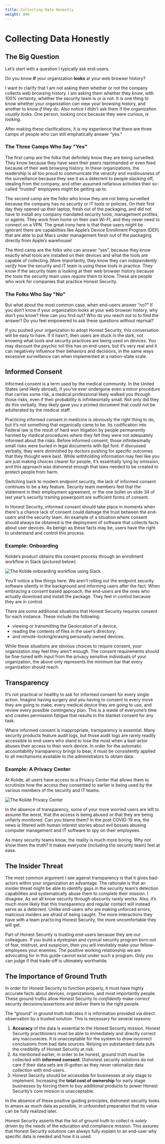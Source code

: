 ```yaml
---
title: Collecting Data Honestly
weight: 400
---
```


# Collecting Data Honestly

## The Big Question

Let’s start with a question I typically ask end-users.

Do you know **if** your organization **looks** at your web browser history?

I want to clarify that I am not asking them whether or not the company collects
web browsing history. I am asking them whether they _know_, with 100% certainty,
whether the security team is or is not. It is one thing to know whether your
organization _can_ view your browsing history, and another to know _if_ they do.
Also notice I didn’t ask them if the organization _usually_ looks. One person,
looking once because they were curious, _is looking_.

After making these clarifications, it is my experience that there are three
camps of people who can still emphatically answer “yes.”


### The Three Camps Who Say "Yes"

The first camp are the folks that definitely know they are being surveilled.
They know because they have seen their peers reprimanded or even fired because
of their web browsing history. In these organizations, the leadership is all too
proud to communicate the veracity and insidiousness of the surveillance because
they see it as a deterrent to people slacking off, stealing from the company,
and other assumed nefarious activities their so-called “trusted” employees might
be getting up to.

The second camp are the folks who know they are not being surveilled because the
company has no security or IT tools or policies. On their first day they opened
up their laptop, fresh out of the packaging, and did not have to install any
company mandated security tools, management profiles, or agents. They work from
home on their own Wi-FI, and they never need to connect on a VPN. The great
irony here is that these users might be ignorant there are capabilities like
Apple’s Device Enrollment Program (DEP) that are able to put Macs under
management fresh out of the packaging directly from Apple’s warehouse!

The third camp are the folks who can answer “yes”, because they know exactly
what tools are installed on their devices and what the tools are capable of
collecting. More importantly, they know they can _independently verify_ how the
security and IT team is using these tools in practice. They know if the security
team is looking at their web browser history because the tools the security team
uses _require_ them to know. These are people who work for companies that
practice Honest Security.


### The Folks Who Say "No"
But what about the most common case, when end-users answer “no?” If you don’t
know if your organization looks at your web browser history, why don’t you know?
How can you find out? Who do you reach out to to find the answer? Do you feel
empowered to ask these questions without reprisal?

If you pushed your organization to adopt Honest Security, this conversation will
be easy to have. If it hasn’t, then users are stuck in the dark, not knowing
what tools and security practices are being used on devices. You may discount
the psychic toll this has on end-users, but it’s very real and it can negatively
influence their behaviors and decisions, in the same ways excessive surveillance
can when implemented at a nation-state scale.


## Informed Consent

Informed consent is a term used by the medical community. In the United States
(and likely abroad), if you’ve ever undergone even a minor procedure that
carries some risk, a medical professional likely walked you through those risks,
even if their probability is infinitesimally small. Not only did they do this
verbally, they likely gave you a printed document that could not be adulterated
by the medical staff.

Practicing informed consent in medicine is obviously the right thing to do, but
it’s not something that organically came to be. Its codification into Federal
law is the result of hard won litigation by people permanently harmed by medical
procedures where they felt they were not adequately informed about the risks.
Before informed consent, those infinitesimally small risks were buried in legal
documents with 8pt font. If discussed verbally, they were diminished by doctors
pushing for specific outcomes that they thought were best. While withholding
information may feel like you are just making choices clearer for people, it’s
essentially lying by omission, and this approach was dishonest enough that laws
needed to be created to protect people from harm.

Switching back to modern endpoint security, the lack of informed consent
continues to be a key feature. Security team members feel that the statement in
their employment agreement, or the one bullet on slide 34 of last year’s
security training powerpoint are sufficient forms of consent.

In Honest Security, informed consent should take place in moments when there's a
chance lack of consent could damage the trust between the end-users and the
security team. An example of a situation where consent should always be obtained
is the deployment of software that collects facts about user devices. As benign
as these facts may be, users have the right to understand and control this
process.

### Example: Onboarding
Kolide’s product obtains this consent process through an enrollment workflow in
Slack (pictured below).

![The Kolide onboarding workflow using Slack](/images/onboarding-example.png)

You’ll notice a few things here. We aren’t rolling out the endpoint security
software silently in the background and informing users after the fact. When
embracing a consent based approach, the end-users are the ones who actually
download and install the package. They feel in control because they are in
control.

There are some additional situations that Honest Security requires consent for
each instance. These include the following:

*   viewing or transmitting the Geolocation of a device,
*   reading the contents of files in the user’s directory,
*   and remote-locking/erasing personally owned devices.

While these situations are obvious choices to require consent, your organization
may feel they aren’t enough. The consent requirements should be fine-tuned with
input from the privacy sensitive individuals of your organization, the above
only represents the minimum bar that every organization should reach.


## Transparency

It’s not practical or healthy to ask for informed consent for every single
action. Imagine having surgery and you having to consent to every move they are
going to make, every medical device they are going to use, and review every
possible contingency plan. This is a waste of everyone’s time and creates
permission fatigue that results in the blanket consent for any task.

Where informed consent is inappropriate, transparency is essential. Many
security products feature audit logs, but those audit logs are rarely readily
accessible to end-users who stand to lose the most when a bad-actor abuses their
access to their work device. In order for the automatic accountability
transparency brings to bear, it must be consistently applied to all mechanisms
available to the administrators to obtain data.

### Example: A Privacy Center

At Kolide, all users have access to a Privacy Center that allows them to
scrutinize how the access they consented to earlier is being used by the various
members of the security and IT teams.

![The Kolide Privacy Center](/images/kolide-privacy-center.png)

In the absence of transparency, some of your more worried users are left to
assume the worst, that the access is being abused or that they are being
unfairly monitored. Can you blame them? In the post COVID-19 era, the news is
littered with human interest stories about evil bosses abusing computer
management and IT software to spy on their employees.

As many security teams know, the reality is much more boring. Why not show them
the truth? It makes everyone (including the security team) feel at ease.


## The Insider Threat

The most common argument I see against transparency is that it gives bad-actors
within your organization an advantage. The rationale is that an insider threat
might be able to identify gaps in the security team’s detection capabilities and
systematically abuse them to complete their mission. I disagree. As we all know
security through obscurity rarely works. Also, it’s much more likely that this
transparency and regular contact will instead serve as a deterrent. Unlike
end-users who are making unforced errors, malicious insiders are afraid of being
caught. The more interactions they have with a team practicing Honest Security,
the more uncomfortable they will get.

Part of Honest Security is trusting end-users because they are our colleagues.
If you build a dystopian and cynical security program born out of fear,
mistrust, and suspicion, then you will inevitably make your fellow-employees
your enemies. The positive working relationship we are advocating for in this
guide cannot exist under such a program. Only you can judge if that trade-off is
ultimately worthwhile.


## The Importance of Ground Truth

In order for Honest Security to function properly, it must have highly accurate
facts about devices, organizations, and most importantly people. These ground
truths allow Honest Security to _confidently_ make _correct_ security
decisions/assertions and deliver them to the right people.

The “ground” in ground truth indicates it is information provided via direct
observation by a trusted solution. This is necessary for several reasons:



1. **Accuracy** of the data is essential to the Honest Security mission. Honest
   Security practitioners must be able to immediately and directly correct any
   inaccuracies. It is unacceptable for the system to draw incorrect conclusions
   from bad data sources. Relying on substandard data puts the credibility of
   Honest Security at risk.
2. As mentioned earlier, in order to be honest, ground truth must be collected
   with **informed** **consent**. Dishonest security solutions do not care if
   their data sets are ill-gotten as they never rationalize data collection with
   end-users.
3. Honest Security should be accessible for businesses at _any_ stage to
   implement. Increasing the **total cost of ownership** for early stage
   businesses by forcing them to buy additional products to power Honest
   Security’s core mission is unacceptable.

In the absence of these positive guiding principles, dishonest security looks to
amass as much data as possible, in unfounded preparation that its value can be
fully realized later.

Honest Security asserts that the list of ground truth to collect is _solely_
driven by the needs of the education and compliance mission. This assures that
Honest Security solutions can always fully explain to an end-user why specific
data is needed and how it is used.
